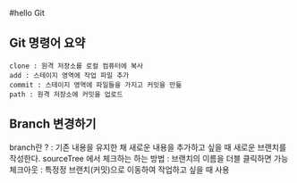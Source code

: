 #hello Git

## Git 명령어 요약

    clone : 원격 저장소를 로컬 컴퓨터에 복사
    add : 스테이지 영역에 작업 파일 추가
    commit : 스테이지 영역에 파일들을 가지고 커밋을 만듦
    path : 원격 저장소에 커밋을 업로드

##  Branch 변경하기
branch란 ? : 기존 내용을 유지한 채 새로운 내용을 추가하고 싶을 때 새로운 브랜치를 작성한다.
sourceTree 에서 체크하는 하는 방법 : 브랜치의 이름을 더블 클릭하면 가능
체크아웃 : 특정정 브랜치(커밋)으로 이동하여 작업하고 싶을 때 사용

